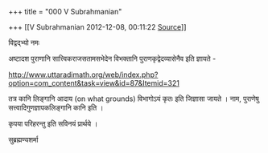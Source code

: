 +++
title = "000 V Subrahmanian"

+++
[[V Subrahmanian	2012-12-08, 00:11:22 [Source](https://groups.google.com/g/bvparishat/c/L099d0ATz08)]]



विद्वद्भ्यो नमः  
  
अष्टादश पुराणानि सात्त्विकराजसतामसभेदेन विभक्तानि पुराणकृद्वेदव्यासेनैव इति ज्ञायते -  
  
<http://www.uttaradimath.org/web/index.php?option=com_content&task=view&id=87&Itemid=321>  
  
तत्र कानि लिङ्गानि आदाय (on what grounds) विभागोऽयं कृतः इति जिज्ञासा जायते । नाम, पुराणेषु सत्त्वादिगुणज्ञापकलिङ्गानि कानि इति ।  
  
कृपया परिहरन्तु इति सविनयं प्रार्थये ।  
  
सुब्रह्मण्यशर्मा  
  
  

